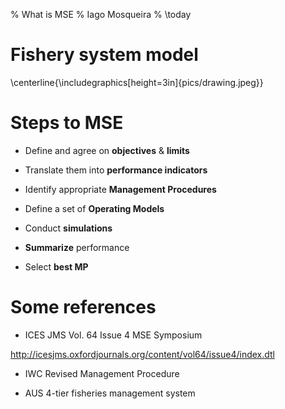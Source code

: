 % What is MSE
% Iago Mosqueira
% \today

Fishery system model
==========
\centerline{\includegraphics[height=3in]{pics/drawing.jpeg}}


Steps to MSE
==========

- Define and agree on **objectives** & **limits**

- Translate them into **performance indicators**

- Identify appropriate **Management Procedures**

- Define a set of **Operating Models**

- Conduct **simulations**

- **Summarize** performance

- Select **best MP**


Some references
==========

* ICES JMS Vol. 64 Issue 4 MSE Symposium

http://icesjms.oxfordjournals.org/content/vol64/issue4/index.dtl

* IWC Revised Management Procedure

* AUS 4-tier fisheries management system
